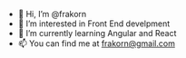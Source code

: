 - 👋 Hi, I’m @frakorn
- 👀 I’m interested in Front End develpment 
- 🌱 I’m currently learning Angular and React
- 📫 You can find me at frakorn@gmail.com

<!---
frakorn/frakorn is a ✨ special ✨ repository because its `README.md` (this file) appears on your GitHub profile.
You can click the Preview link to take a look at your changes.
--->
